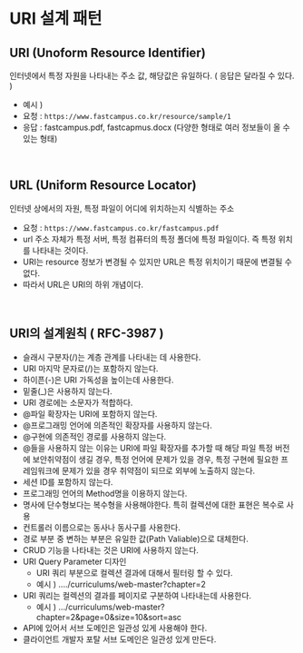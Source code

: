 # URI 설계 패턴

## URI (Unoform Resource Identifier)
인터넷에서 특정 자원을 나타내는 주소 값, 해당값은 유일하다. 
( 응답은 달라질 수 있다. )<br>
- 예시 )
- 요청 : `https://www.fastcampus.co.kr/resource/sample/1`
- 응답 : fastcampus.pdf, fastcapmus.docx (다양한 형태로 여러 정보들이 올 수 있는 형태)

<br>

## URL (Uniform Resource Locator)
인터넷 상에서의 자원, 특정 파일이 어디에 위치하는지 식별하는 주소
- 요청 : `https://www.fastcampus.co.kr/fastcampus.pdf`
- url 주소 자체가 특정 서버, 특정 컴퓨터의 특정 폴더에 특정 파일이다. 즉 특정 위치를 나타내는 것이다.
- URI는 resource 정보가 변경될 수 있지만 URL은 특정 위치이기 때문에 변결될 수 없다.
- 따라서 URL은 URI의 하위 개념이다.

<br>

## URI의 설계원칙 ( RFC-3987 )
- 슬래시 구분자(/)는 계층 관계를 나타내는 데 사용한다.
- URI 마지막 문자로(/)는 포함하지 않는다.
- 하이픈(-)은 URI 가독성을 높이는데 사용한다.
- 밑줄(_)은 사용하지 않는다.
-  URI 경로에는 소문자가 적합하다.
-  @파일 확장자는 URI에 포함하지 않는다.
-  @프로그래밍 언어에 의존적인 확장자를 사용하지 않는다.
-  @구현에 의존적인 경로를 사용하지 않는다.
-  @들을 사용하지 않는 이유는 URI에 파일 확장자를 추가할 때 해당 파일 특정 버전에 보안취약점이 생길 경우, 특정 언어에 문제가 있을 경우, 특정 구현에 필요한 프레임워크에 문제가 있을 경우 취약점이 되므로 외부에 노출하지 않는다.
-  세션 ID를 포함하지 않는다. 
-  프로그래밍 언어의 Method명을 이용하지 않는다.
-  명사에 단수형보다는 복수형을 사용해야한다. 특히 컬렉션에 대한 표현은 복수로 사용
-  컨트롤러 이름으로는 동사나 동사구를 사용한다.
-  경로 부분 중 변하는 부분은 유일한 값(Path Valiable)으로 대체한다. 
-  CRUD 기능을 나타내는 것은 URI에 사용하지 않는다.
-  URI Query Parameter 디자인
   -  URI 쿼리 부분으로 컬렉션 결과에 대해서 필터링 할 수 있다.
   -  예시 ) ..../curriculums/web-master?chapter=2
- URI 쿼리는 컬렉션의 결과를 페이지로 구분하여 나타내는데 사용한다.
  - 예시 ) .../curriculums/web-master?chapter=2&page=0&size=10&sort=asc
- API에 있어서 서브 도메인은 일관성 있게 사용해야 한다.
- 클라이언트 개발자 포탈 서브 도메인은 일관성 있게 만든다.
